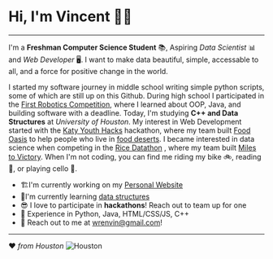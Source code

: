 # Hi, I'm Vincent 👋🏻 
---
I'm a **Freshman Computer Science Student** 📚, Aspiring *Data Scientist* 📊 and *Web Developer* 🖥️. I want to make data beautiful, simple, accessable to all, and a force for positive change in the world. 

I started my software journey in middle school writing simple python scripts, some of which are still up on this Github. During high school I participated in the [First Robotics Competition](https://www.firstinspires.org/robotics/frc), where I learned about OOP, Java, and building software with a deadline. Today, I'm studying **C++ and Data Structures** at *University of Houston*. My interest in Web Development started with the [Katy Youth Hacks](https://katyhacks.org/) hackathon, where my team built [Food Oasis](https://devpost.com/software/food-oasis-irp89a) to help people who live in [food deserts](https://foodispower.org/access-health/food-deserts/). I became interested in data science when competing in the [Rice Datathon](https://datathon.rice.edu/)
, where my team built [Miles to Victory](https://devpost.com/software/miles-to-victory-travel-s-impact-on-mlb-performance?ref_content=my-projects-tab&ref_feature=my_projects).  When I'm not coding, you can find me riding my bike 🚲, reading 📖, or playing cello 🎻.

 - 🏗️I'm currently working on my [Personal Website](https://github.com/WrenVin/PersonalWebsite)
 - 🌱I'm currently learning [data structures](https://neetcode.io/courses/dsa-for-beginners/0)
 - 😎 I love to participate in **hackathons**! Reach out to team up for one
 - 🧠 Experience in Python, Java, HTML/CSS/JS, C++
 - 📧 Reach out to me at wrenvin@gmail.com!
---
❤️ *from Houston*
![Houston](https://s.hdnux.com/photos/72/71/14/15438607/3/rawImage.jpg)

